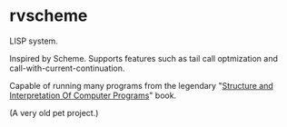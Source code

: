 # rvscheme

LISP system. 

Inspired by Scheme. Supports features such as tail call optmization and call-with-current-continuation.

Capable of running many programs from the legendary "[Structure and Interpretation Of Computer Programs](https://en.wikipedia.org/wiki/Structure_and_Interpretation_of_Computer_Programs)" book.

(A very old pet project.)
